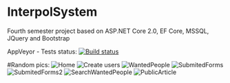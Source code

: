 # InterpolSystem
Fourth semester project based on ASP.NET Core 2.0, EF Core, MSSQL, JQuery and Bootstrap

AppVeyor - Tests status:
[![Build status](https://ci.appveyor.com/api/projects/status/1ao864nuqxa0kjmx?svg=true)](https://ci.appveyor.com/project/stefanMinch3v/interpolsystem)

#Random pics:
![Home](https://i.imgur.com/ZZNLwVn.png)
![Create users](https://imgur.com/iO6ZKVM)
![WantedPeople](https://imgur.com/1aU4Yoa)
![SubmitedForms](https://imgur.com/kJOqRO1)
![SubmitedForms2](https://imgur.com/ZOozPOQ)
![SearchWantedPeople](https://imgur.com/kBiNGCz)
![PublicArticle](https://imgur.com/ex6m2Zy)
